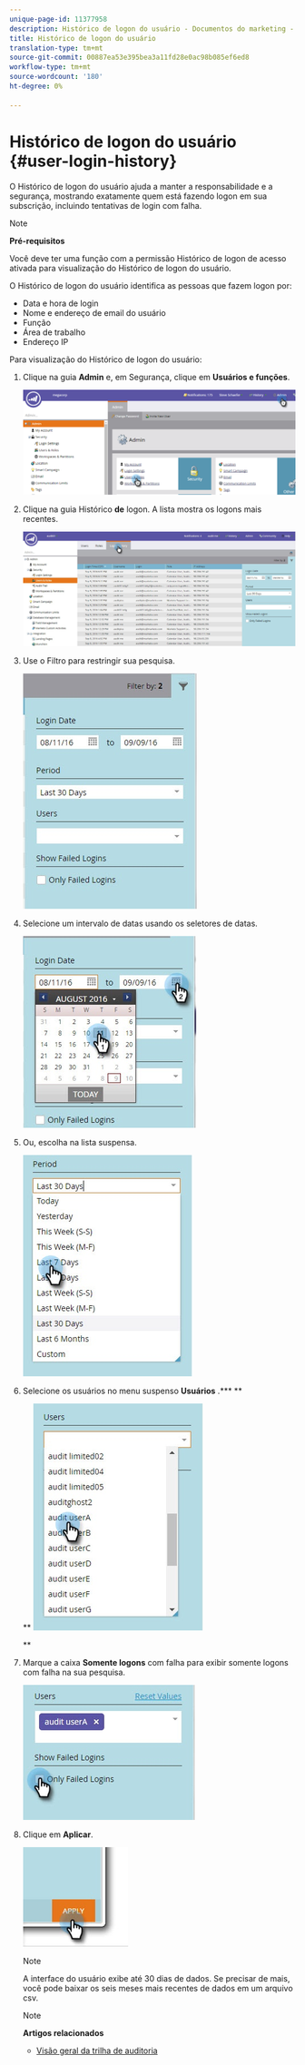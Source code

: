 ```yaml
---
unique-page-id: 11377958
description: Histórico de logon do usuário - Documentos do marketing - Documentação do produto
title: Histórico de logon do usuário
translation-type: tm+mt
source-git-commit: 00887ea53e395bea3a11fd28e0ac98b085ef6ed8
workflow-type: tm+mt
source-wordcount: '180'
ht-degree: 0%

---
```



# Histórico de logon do usuário {#user-login-history}

O Histórico de logon do usuário ajuda a manter a responsabilidade e a segurança, mostrando exatamente quem está fazendo logon em sua subscrição, incluindo tentativas de login com falha.

>[!NOTE]
>
>**Pré-requisitos**
>
>Você deve ter uma função com a permissão Histórico de logon de acesso ativada para visualização do Histórico de logon do usuário.

O Histórico de logon do usuário identifica as pessoas que fazem logon por:

* Data e hora de login
* Nome e endereço de email do usuário
* Função
* Área de trabalho
* Endereço IP

Para visualização do Histórico de logon do usuário:

1. Clique na guia **Admin** e, em Segurança, clique em **Usuários e funções**.

   ![](assets/image2016-7-12-9-3a2-3a31.png)

1. Clique na guia Histórico **de** logon. A lista mostra os logons mais recentes.

   ![](assets/login-history-tab.jpg)

1. Use o Filtro para restringir sua pesquisa.

   ![](assets/filter-main.jpg)

1. Selecione um intervalo de datas usando os seletores de datas.

   ![](assets/select-date-range-hand.jpg)

1. Ou, escolha na lista suspensa.

   ![](assets/filter-select-from-dropdown.jpg)

1. Selecione os usuários no menu suspenso **Usuários** .*** **

   ** ![](assets/user-dropdown.jpg)

   **

1. Marque a caixa **Somente logons** com falha para exibir somente logons com falha na sua pesquisa.

   ![](assets/only-failed-logins.jpg)

1. Clique em **Aplicar**.

   ![](assets/click-apply-real.jpg)

   >[!NOTE]
   >
   >A interface do usuário exibe até 30 dias de dados. Se precisar de mais, você pode baixar os seis meses mais recentes de dados em um arquivo csv.

   >[!NOTE]
   >
   >**Artigos relacionados**
   >
   >    
   >    
   >    * [Visão geral da trilha de auditoria](audit-trail-overview.md)


